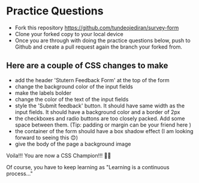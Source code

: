# Practice Questions

- Fork this repository https://github.com/tundeojediran/survey-form
- Clone your forked copy to your local device
- Once you are through with doing the practice questions below, push to Github and create a pull request again the branch your forked from.


## Here are a couple of CSS changes to make
- add the header 'Stutern Feedback Form' at the top of the form
- change the background color of the input fields
- make the labels bolder
- change the color of the text of the input fields
- style the 'Submit feedback' button. It should have same width as the input fields. It should have a background color and a border of 2px
- the checkboxes and radio buttons are too closely packed. Add some space between them. (Tip: padding or margin can be your friend here )
- the container of the form should have a box shadow effect (I am looking forward to seeing this 😊)
- give the body of the page a background image


Voila!!! You are now a CSS Champion!!! 🥇🎉

Of course, you have to keep learning as "Learning is a continuous process..."